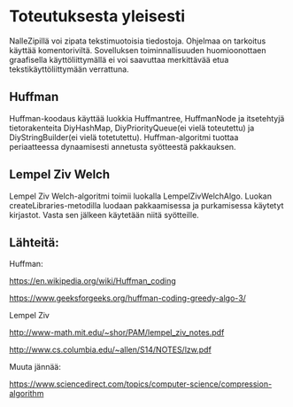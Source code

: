 # Toteutuksesta yleisesti

NalleZipillä voi zipata tekstimuotoisia tiedostoja. Ohjelmaa on tarkoitus käyttää komentoriviltä. Sovelluksen toiminnallisuuden huomioonottaen graafisella
käyttöliittymällä ei voi saavuttaa merkittävää etua tekstikäyttöliittymään verrattuna.


## Huffman

Huffman-koodaus käyttää luokkia Huffmantree, HuffmanNode ja itsetehtyjä tietorakenteita DiyHashMap, DiyPriorityQueue(ei vielä toteutettu) ja DiyStringBuilder(ei vielä totetutettu). Huffman-algoritmi tuottaa periaatteessa dynaamisesti annetusta syötteestä pakkauksen.

## Lempel Ziv Welch

Lempel Ziv Welch-algoritmi toimii luokalla LempelZivWelchAlgo. Luokan createLibraries-metodilla luodaan pakkaamisessa ja purkamisessa käytetyt kirjastot. Vasta sen jälkeen käytetään niitä syötteille.



## Lähteitä:

Huffman:

https://en.wikipedia.org/wiki/Huffman_coding

https://www.geeksforgeeks.org/huffman-coding-greedy-algo-3/

Lempel Ziv

http://www-math.mit.edu/~shor/PAM/lempel_ziv_notes.pdf

http://www.cs.columbia.edu/~allen/S14/NOTES/lzw.pdf

Muuta jännää:

https://www.sciencedirect.com/topics/computer-science/compression-algorithm
